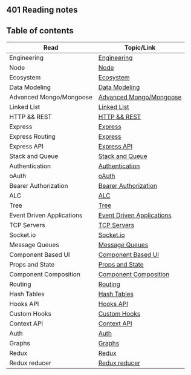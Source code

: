 ## 401 Reading notes

## Table of contents

| Read    | Topic/Link |
|---------|-----|
| Engineering  | [Engineering](https://waleedafifi90.github.io/401-reading/engineering)  |
| Node| [Node](https://waleedafifi90.github.io/401-reading/node)            |
| Ecosystem| [Ecosystem](https://waleedafifi90.github.io/401-reading/ecosystem)            |
| Data Modeling| [Data Modeling](https://waleedafifi90.github.io/401-reading/data-modeling)            |
| Advanced Mongo/Mongoose| [Advanced Mongo/Mongoose](https://waleedafifi90.github.io/401-reading/class-04)            |
| Linked List| [Linked List](https://waleedafifi90.github.io/401-reading/linkedlist)            |
| HTTP && REST| [HTTP && REST](https://waleedafifi90.github.io/401-reading/http-rest)            |
| Express| [Express](https://waleedafifi90.github.io/401-reading/express)            |
| Express Routing| [Express](https://waleedafifi90.github.io/401-reading/express-routing)            |
| Express API| [Express API](https://waleedafifi90.github.io/401-reading/express-api)            |
| Stack and Queue| [Stack and Queue](https://waleedafifi90.github.io/401-reading/stack-queue)            |
| Authentication| [Authentication](https://waleedafifi90.github.io/401-reading/authentication)            |
| oAuth| [oAuth](https://waleedafifi90.github.io/401-reading/oAuth)            |
| Bearer Authorization| [Bearer Authorization](https://waleedafifi90.github.io/401-reading/bearer-authorization)            |
| ALC| [ALC](https://waleedafifi90.github.io/401-reading/alc)            |
| Tree| [Tree](https://waleedafifi90.github.io/401-reading/tree)            |
| Event Driven Applications| [Event Driven Applications](https://waleedafifi90.github.io/401-reading/event-driven-applications)            |
| TCP Servers| [TCP Servers](https://waleedafifi90.github.io/401-reading/tcp-server)            |
| Socket.io| [Socket.io](https://waleedafifi90.github.io/401-reading/socket.io)            |
| Message Queues| [Message Queues](https://waleedafifi90.github.io/401-reading/message-queues)            |
| Component Based UI| [Component Based UI](https://waleedafifi90.github.io/401-reading/ui)            |
| Props and State| [Props and State](https://waleedafifi90.github.io/401-reading/props)            |
| Component Composition| [Component Composition](https://waleedafifi90.github.io/401-reading/component-composition)            |
| Routing| [Routing](https://waleedafifi90.github.io/401-reading/routing)            |
| Hash Tables| [Hash Tables](https://waleedafifi90.github.io/401-reading/hash-tables)            |
| Hooks API| [Hooks API](https://waleedafifi90.github.io/401-reading/hooks)            |
| Custom Hooks| [Custom Hooks](https://waleedafifi90.github.io/401-reading/custom-hooks)            |
| Context API| [Context API](https://waleedafifi90.github.io/401-reading/context-api)            |
| Auth| [Auth](https://waleedafifi90.github.io/401-reading/login)            |
| Graphs| [Graphs](https://waleedafifi90.github.io/401-reading/graphs)            |
| Redux| [Redux](https://waleedafifi90.github.io/401-reading/redux)            |
| Redux reducer| [Redux reducer](https://waleedafifi90.github.io/401-reading/redux-reducer)            |
